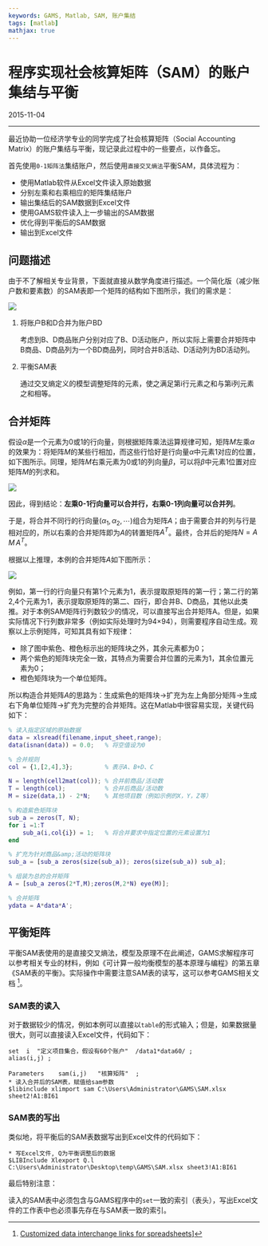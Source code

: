 ```yaml
---
keywords: GAMS, Matlab, SAM, 账户集结
tags: [matlab]
mathjax: true
---
```


# 程序实现社会核算矩阵（SAM）的账户集结与平衡

2015-11-04

---

最近协助一位经济学专业的同学完成了社会核算矩阵（Social Accounting Matrix）的账户集结与平衡，现记录此过程中的一些要点，以作备忘。

首先使用`0-1矩阵法`集结账户，然后使用`直接交叉熵法`平衡SAM，具体流程为：

* 使用Matlab软件从Excel文件读入原始数据
* 分别左乘和右乘相应的矩阵集结账户
* 输出集结后的SAM数据到Excel文件
* 使用GAMS软件读入上一步输出的SAM数据
* 优化得到平衡后的SAM数据
* 输出到Excel文件

## 问题描述

由于不了解相关专业背景，下面就直接从数学角度进行描述。一个简化版（减少账户数和要素数）的SAM表即一个矩阵的结构如下图所示，我们的需求是：

![](images/2015-11-04_01.png)


1. 将账户B和D合并为账户BD

    考虑到B、D商品账户分别对应了B、D活动账户，所以实际上需要合并矩阵中B商品、D商品列为一个BD商品列，同时合并B活动、D活动列为BD活动列。

2. 平衡SAM表

    通过交叉熵定义的模型调整矩阵的元素，使之满足第i行元素之和与第i列元素之和相等。

## 合并矩阵

假设$\alpha$是一个元素为0或1的行向量，则根据矩阵乘法运算规律可知，矩阵$M$左乘$\alpha$的效果为：将矩阵$M$的某些行相加，而这些行恰好是行向量$\alpha$中元素1对应的位置，如下图所示。同理，矩阵$M$右乘元素为0或1的列向量$\beta$，可以将$\beta$中元素1位置对应矩阵$M$的列求和。

![](images/2015-11-04_02.png)


因此，得到结论：**左乘0-1行向量可以合并行，右乘0-1列向量可以合并列**。

于是，将合并不同行的行向量$(\alpha_1, \alpha_2, \cdots)$组合为矩阵$A$；由于需要合并的列与行是相对应的，所以右乘的合并矩阵即为$A$的转置矩阵$A^T$。最终，合并后的矩阵$N=A\,M\,A^T$。

根据以上推理，本例的合并矩阵$A$如下图所示：

![](images/2015-11-04_03.png)


例如，第一行的行向量只有第1个元素为1，表示提取原矩阵的第一行；第二行的第2,4个元素为1，表示提取原矩阵的第二、四行，即合并B、D商品，其他以此类推。对于本例SAM矩阵行列数较少的情况，可以直接写出合并矩阵A。但是，如果实际情况下行列数非常多（例如实际处理时为94×94），则需要程序自动生成。观察以上示例矩阵，可知其具有如下规律：

* 除了图中紫色、橙色标示出的矩阵块之外，其余元素都为0；
* 两个紫色的矩阵块完全一致，其特点为需要合并位置的元素为1，其余位置元素为0；
* 橙色矩阵块为一个单位矩阵。

所以构造合并矩阵$A$的思路为：生成紫色的矩阵块→扩充为左上角部分矩阵→生成右下角单位矩阵→扩充为完整的合并矩阵。这在Matlab中很容易实现，关键代码如下：

``` matlab
% 读入指定区域的原始数据
data = xlsread(filename,input_sheet,range);
data(isnan(data)) = 0.0;   % 将空值设为0

% 合并规则
col = {1,[2,4],3};         % 表示A、B+D、C

N = length(cell2mat(col)); % 合并前商品/活动数
T = length(col);           % 合并后商品/活动数
M = size(data,1) - 2*N;    % 其他项目数（例如示例的X，Y，Z等）

% 构造紫色矩阵块
sub_a = zeros(T, N);
for i =1:T
    sub_a(i,col{i}) = 1;   % 将合并要求中指定位置的元素设置为1
end

% 扩充为针对商品&amp;活动的矩阵块
sub_a = [sub_a zeros(size(sub_a)); zeros(size(sub_a)) sub_a];

% 组装为总的合并矩阵
A = [sub_a zeros(2*T,M);zeros(M,2*N) eye(M)];

% 合并矩阵
ydata = A*data*A';
```

## 平衡矩阵

平衡SAM表使用的是直接交叉熵法，模型及原理不在此阐述，GAMS求解程序可以参考相关专业的材料，例如《可计算一般均衡模型的基本原理与编程》的第五章《SAM表的平衡》。实际操作中需要注意SAM表的读写，这可以参考GAMS相关文档 [^1]。



### SAM表的读入

对于数据较少的情况，例如本例可以直接以`table`的形式输入；但是，如果数据量很大，则可以直接读入Excel文件，代码如下：


    set  i  "定义项目集合，假设有60个账户"  /data1*data60/ ;
    alias(i,j) ;

    Parameters    sam(i,j)   "核算矩阵"  ;
    * 读入合并后的SAM表，赋值给sam参数
    $libinclude xlimport sam C:\Users\Administrator\GAMS\SAM.xlsx sheet2!A1:BI61


### SAM表的写出

类似地，将平衡后的SAM表数据写出到Excel文件的代码如下：


    * 写Excel文件, Q为平衡调整后的数据
    $LIBInclude Xlexport Q.l C:\Users\Administrator\Desktop\temp\GAMS\SAM.xlsx sheet3!A1:BI61


最后特别注意：

读入的SAM表中必须包含与GAMS程序中的`set`一致的索引（表头），写出Excel文件的工作表中也必须事先存在与SAM表一致的索引。


[^1]: [Customized data interchange links for spreadsheets](http://www.gams.com/help/index.jsp?topic=%2Fgams.doc%2Fuserguides%2Fmccarl%2Findex.html)]